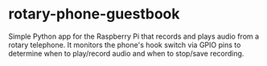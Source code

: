 # rotary-phone-guestbook
Simple Python app for the Raspberry Pi that records and plays audio from a rotary telephone. It monitors the phone's hook switch via GPIO pins to determine when to play/record audio and when to stop/save recording.
